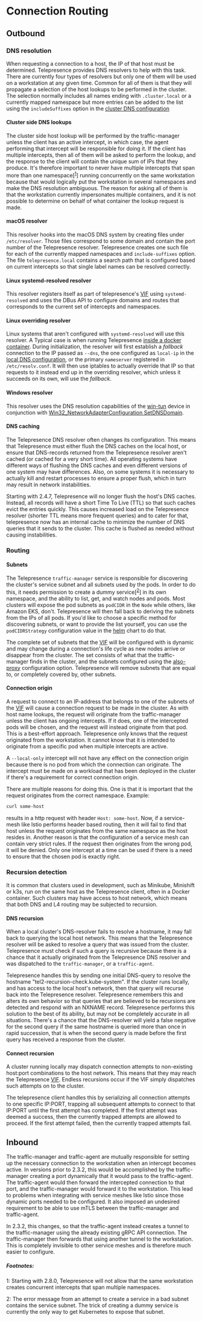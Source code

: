 # Connection Routing

## Outbound

### DNS resolution
When requesting a connection to a host, the IP of that host must be determined. Telepresence provides DNS resolvers to help with this task. There are currently four types of resolvers but only one of them will be used on a workstation at any given time. Common for all of them is that they will propagate a selection of the host lookups to be performed in the cluster. The selection normally includes all names ending with `.cluster.local` or a currently mapped namespace but more entries can be added to the list using the `includeSuffixes` option in the
[cluster DNS configuration](../cluster-config) 

#### Cluster side DNS lookups
The cluster side host lookup will be performed by the traffic-manager unless the client has an active intercept, in which case, the agent performing that intercept will be responsible for doing it. If the client has multiple intercepts, then all of them will be asked to perform the lookup, and the response to the client will contain the unique sum of IPs that they produce. It's therefore important to never have multiple intercepts that span more than one namespace[<sup>[1](#namespacelimit)</sup>] running concurrently on the same workstation because that would logically put the workstation in several namespaces and make the DNS resolution ambiguous. The reason for asking all of them is that the workstation currently impersonates multiple containers, and it is not possible to determine on behalf of what container the lookup request is made.

#### macOS resolver
This resolver hooks into the macOS DNS system by creating files under `/etc/resolver`. Those files correspond to some domain and contain the port number of the Telepresence resolver. Telepresence creates one such file for each of the currently mapped namespaces and `include-suffixes` option. The file `telepresence.local` contains a search path that is configured based on current intercepts so that single label names can be resolved correctly.

#### Linux systemd-resolved resolver
This resolver registers itself as part of telepresence's [VIF](../tun-device) using `systemd-resolved` and uses the DBus API to configure domains and routes that corresponds to the current set of intercepts and namespaces.

#### Linux overriding resolver
Linux systems that aren't configured with `systemd-resolved` will use this resolver. A Typical case is when running Telepresence [inside a docker container](../inside-container). During initialization, the resolver will first establish a _fallback_ connection to the IP passed as `--dns`, the one configured as `local-ip` in the [local DNS configuration](../config), or the primary `nameserver` registered in `/etc/resolv.conf`. It will then use iptables to actually override that IP so that requests to it instead end up in the overriding resolver, which unless it succeeds on its own, will use the _fallback_.

#### Windows resolver
This resolver uses the DNS resolution capabilities of the [win-tun](https://www.wintun.net/) device in conjunction with [Win32_NetworkAdapterConfiguration SetDNSDomain](https://docs.microsoft.com/en-us/powershell/scripting/samples/performing-networking-tasks?view=powershell-7.2#assigning-the-dns-domain-for-a-network-adapter).

#### DNS caching
The Telepresence DNS resolver often changes its configuration. This means that Telepresence must either flush the DNS caches on the local host, or ensure that DNS-records returned from the Telepresence resolver aren't cached (or cached for a very short time). All operating systems have different ways of flushing the DNS caches and even different versions of one system may have differences. Also, on some systems it is necessary to actually kill and restart processes to ensure a proper flush, which in turn may result in network instabilities.

Starting with 2.4.7, Telepresence will no longer flush the host's DNS caches. Instead, all records will have a short Time To Live (TTL) so that such caches evict the entries quickly. This causes increased load on the Telepresence resolver (shorter TTL means more frequent queries) and to cater for that, telepresence now has an internal cache to minimize the number of DNS queries that it sends to the cluster. This cache is flushed as needed without causing instabilities.

### Routing

#### Subnets
The Telepresence `traffic-manager` service is responsible for discovering the cluster's service subnet and all subnets used by the pods. In order to do this, it needs permission to create a dummy service[<sup>[2](#servicesubnet)</sup>] in its own namespace, and the ability to list, get, and watch nodes and pods. Most clusters will expose the pod subnets as `podCIDR` in the `Node` while others, like Amazon EKS, don't. Telepresence will then fall back to deriving the subnets from the IPs of all pods. If you'd like to choose a specific method for discovering subnets, or want to provide the list yourself, you can use the `podCIDRStrategy` configuration value in the [helm](../../install/helm) chart to do that.

The complete set of subnets that the [VIF](../tun-device) will be configured with is dynamic and may change during a connection's life cycle as new nodes arrive or disappear from the cluster. The set consists of what that the traffic-manager finds in the cluster, and the subnets configured using the [also-proxy](../cluster-config) configuration option. Telepresence will remove subnets that are equal to, or completely covered by, other subnets.

#### Connection origin
A request to connect to an IP-address that belongs to one of the subnets of the [VIF](../tun-device) will cause a connection request to be made in the cluster. As with host name lookups, the request will originate from the traffic-manager unless the client has ongoing intercepts. If it does, one of the intercepted pods will be chosen, and the request will instead originate from that pod. This is a best-effort approach. Telepresence only knows that the request originated from the workstation. It cannot know that it is intended to originate from a specific pod when multiple intercepts are active.

A `--local-only` intercept will not have any effect on the connection origin because there is no pod from which the connection can originate. The intercept must be made on a workload that has been deployed in the cluster if there's a requirement for correct connection origin.

There are multiple reasons for doing this. One is that it is important that the request originates from the correct namespace. Example:

```bash
curl some-host
```
results in a http request with header `Host: some-host`. Now, if a service-mesh like Istio performs header based routing, then it will fail to find that host unless the request originates from the same namespace as the host resides in. Another reason is that the configuration of a service mesh can contain very strict rules. If the request then originates from the wrong pod, it will be denied. Only one intercept at a time can be used if there is a need to ensure that the chosen pod is exactly right.

### Recursion detection
It is common that clusters used in development, such as Minikube, Minishift or k3s, run on the same host as the Telepresence client, often in a Docker container. Such clusters may have access to host network, which means that both DNS and L4 routing may be subjected to recursion.

#### DNS recursion
When a local cluster's DNS-resolver fails to resolve a hostname, it may fall back to querying the local host network. This means that the Telepresence resolver will be asked to resolve a query that was issued from the cluster. Telepresence must check if such a query is recursive because there is a chance that it actually originated from the Telepresence DNS resolver and was dispatched to the `traffic-manager`, or a `traffic-agent`.

Telepresence handles this by sending one initial DNS-query to resolve the hostname "tel2-recursion-check.kube-system". If the cluster runs locally, and has access to the local host's network, then that query will recurse back into the Telepresence resolver. Telepresence remembers this and alters its own behavior so that queries that are believed to be recursions are detected and respond with an NXNAME record. Telepresence performs this solution to the best of its ability, but may not be completely accurate in all situations. There's a chance that the DNS-resolver will yield a false negative for the second query if the same hostname is queried more than once in rapid succession, that is when the second query is made before the first query has received a response from the cluster.

#### Connect recursion
A cluster running locally may dispatch connection attempts to non-existing host:port combinations to the host network. This means that they may reach the Telepresence [VIF](../tun-device). Endless recursions occur if the VIF simply dispatches such attempts on to the cluster.

The telepresence client handles this by serializing all connection attempts to one specific IP:PORT, trapping all subsequent attempts to connect to that IP:PORT until the first attempt has completed. If the first attempt was deemed a success, then the currently trapped attempts are allowed to proceed. If the first attempt failed, then the currently trapped attempts fail.

## Inbound

The traffic-manager and traffic-agent are mutually responsible for setting up the necessary connection to the workstation when an intercept becomes active. In versions prior to 2.3.2, this would be accomplished by the traffic-manager creating a port dynamically that it would pass to the traffic-agent. The traffic-agent would then forward the intercepted connection to that port, and the traffic-manager would forward it to the workstation. This lead to problems when integrating with service meshes like Istio since those dynamic ports needed to be configured. It also imposed an undesired requirement to be able to use mTLS between the traffic-manager and traffic-agent.

In 2.3.2, this changes, so that the traffic-agent instead creates a tunnel to the traffic-manager using the already existing gRPC API connection. The traffic-manager then forwards that using another tunnel to the workstation. This is completely invisible to other service meshes and is therefore much easier to configure.

##### Footnotes:
<p><a name="namespacelimit">1</a>: Starting with 2.8.0, Telepresence will not allow that the same workstation creates concurrent intercepts that span multiple namespaces.</p>
<p><a name="servicesubnet">2</a>: The error message from an attempt to create a service in a bad subnet contains the service subnet. The trick of creating a dummy service is currently the only way to get Kubernetes to expose that subnet.</p>
